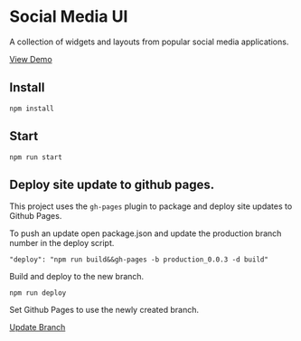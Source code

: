 # Social Media UI

A collection of widgets and layouts from popular social media applications.

[View Demo](https://chrischilcoat.github.io/social-media-ui/)

## Install

    npm install


## Start

    npm run start

## Deploy site update to github pages.

This project uses the `gh-pages` plugin to package and deploy site updates to Github Pages.

To push an update open package.json and update the production branch number in the deploy script.

    "deploy": "npm run build&&gh-pages -b production_0.0.3 -d build"

Build and deploy to the new branch.

    npm run deploy

Set Github Pages to use the newly created branch.

[Update Branch](https://github.com/ChrisChilcoat/social-media-ui/settings/pages)